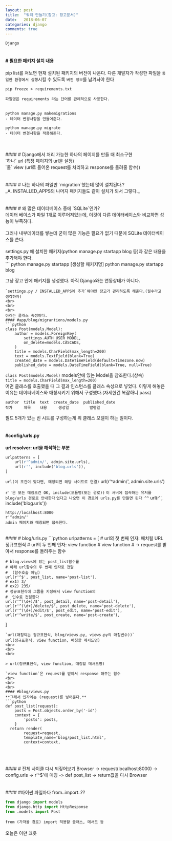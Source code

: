 ```yaml
---
layout: post
title:  "쿼리 만들기(참고: 장고문서)"
date:   2018-06-07
categories: django
comments: true
---
```

`Django`
<br>
<br>
#### # 필요한 패키지 설치 내용

pip list를 쳐보면 현재 설치된 패키지의 버전이 나온다.
다른 개발자가 작성한 파일을 `동일한 환경에서 실행`시킬 수 있도록 `버전 정보`를 남겨놔야 한다
```
pip freeze > requirements.txt
```
`파일명은 requirements 라는 단어를 관례적으로 사용한다.`
<br>
<br>
```
python manage.py makemigrations
- 데이터 변경사항을 만들어준다.

python manage.py migrate
- 데이터 변경사항을 적용해준다.
```
<br>
<br>
#### # Django에서 처리 가능한 하나의 페이지를 만들 때 최소구현
<br>
`하나` url (특정 페이지의 url을 설정)
<br>
`둘` view (url로 들어온 request를 처리하고 response를 돌려줄 함수))
<br>
<br>
<br>
#### # 나는 하나의 파일만 `migration`했는데 많이 설치된다.?
<br>
_A. INSTALLED_APPS의 나머지 패키지들도 같이 설치가 되서 그렇다._
<br>
<br>
<br>
#### # 왜 많은 데이터베이스 중에 `SQLite`인가?
<br>
데이터 베이스가 파일 1개로 이루어져있는데, 이것이 다른 데이터베이스와 비교하면 성능이 부족하다.
<br>
<br>
그러나 내부데이터를 쌓는데 굳이 많은 기능은 필요가 없기 때문에 SQLite 데이터베이스를 쓴다.
<br>
<br>
settings.py 에 설치한 패키지(python manage.py startapp blog 등)과 같은 내용을 추가해야 한다.
<br>
```
python manage.py startapp [생성할 패키지명]
python manage.py startapp blog

그냥 장고 안에 패키지를 생성했다. 아직 Django와는 연동상태가 아니다.
```
`settings.py / INSTALLED_APPS에 추가`해야만 장고가 관리하도록 해준다.(필수라고 생각하자)
<br>
<br>
<br>
아래는 클래스 속성이다.
#### #app/blog/migrantions/models.py
```python
class Post(models.Model):
    author = models.ForeignKey(
        settings.AUTH_USER_MODEL,
        on_delete=models.CASCADE,
    )
    title = models.CharField(max_length=200)
    text = models.TextField(blank=True)
    created_date = models.DateTimeField(default=timezone.now)
    published_date = models.DateTimeField(blank=True, null=True)

```
`class Post(models.Model)`
models안에 있는 Model을 참조한다.(상속)
<br>
`title = models.CharField(max_length=200)`
<br>
어떤 클래스를 호출했을 때 그 결과 인스턴스를 클래스 속성으로 넣었다. 이렇게 해놓은 이유는 데이터베이스와 매칭시키기 위해서 구성했다.(자세한건 복잡하니 pass)
<br>
```
author  title  text  create_date  published_date
작가     제목    내용     생성일         발행일
```
필드 5개가 있는 빈 시트를 구성하는게 위 클래스 모델이 하는 일이다.
<br>
<br>
#### #config/urls.py
**url resolver: url을 해석하는 부분**
```python
urlpatterns = [
    url(r'^admin/', admin.site.urls),
    url(r'', include('blog.urls')),
]
```
`url(이 조건이 맞다면, 매칭되면 해당 사이트로 연결)`
url(r'^admin/', admin.site.urls')
<br>
<br>
`r''은 모든 매칭조건 OK, include(모듈명(또는 경로))`
`이 서버에 접속하는 유저를 blog/urls 경로로 안내한다`
`없다고 나오면 이 경로에 urls.py를 만들면 된다 ^^`
url(r'', include('blog.urls'))
<br>
```
http://localhost:8000
r'^admin/'
admin 페이지와 매칭되면 접속한다.
```
<br>
#### # blog/urls.py
```python
urlpatterns = [
    # url의 첫 번째 인자: 매치될 URL정규표현식
    # url의 두 번째 인자: view function
    #   view function
    #    -> request를 받아서 response를 돌려주는 함수

    # blog.views에 있는 post_list함수를
    # 아래 url함수의 두 번째 인자로 전달
    #  (함수호출 아님)
    url(r'^$', post_list, name='post-list'),
    # ex1) 3/
    # ex2) 235/
    # 정규표현식에 그룹을 지정해서 view function의
    #  인수로 전달한다
    url(r'^(\d+)/$', post_detail, name='post-detail'),
    url(r'^(\d+)/delete/$', post_delete, name='post-delete'),
    url(r'^(\d+)/edit/$', post_edit, name='post-edit'),
    url(r'^write/$', post_create, name='post-create'),
]
```
`url(매칭되는 정규표현식, blog/views.py, views.py의 매칭변수))`
url(정규표현식, view function, 매칭할 메서드명)
<br>
<br>
<br>

> url(정규표현식, view function, 매칭할 메서드명)

`view function`은 request를 받아서 response 해주는 함수
<br>
<br>
<br>
#### #blog/views.py
**그래서 인자에는 (request)를 넣어준다.**
```python
def post_list(request):
    posts = Post.objects.order_by('-id')
    context = {
        'posts': posts,
    }
  return render(
        request=request,
        template_name='blog/post_list.html',
        context=context,
```

<br>
<br>
<br>
#### # 전체 사이클 다시 되짚어보기
Browser -> request(localhost:8000) -> config.urls -> r'^$'에 매칭 -> def post_list -> return값을 다시 Browser
<br>
<br>
<br>
#### #파이썬 파일마다 from..import..??

```python
from django import models
from django.http import HttpResponse
from .models import Post
```
`from (가져올 경로) import 적용할 클래스, 메서드 등`
<br>
<br>
오늘은 이만 끄읏
